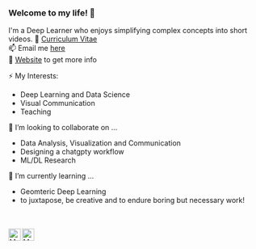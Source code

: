 ### Welcome to my life! 👋
I'm a Deep Learner who enjoys simplifying complex concepts into short videos.
📝 [Curriculum Vitae](https://kartikchincholikar.github.io/img/RESUME_Kartik_Chincholikar.pdf)<br>
📫 Email me [here](mailto:kartik.niszoig@gmail.com)<br>
📝 [Website](https://kartikchincholikar.github.io) to get more info<br>

⚡ My Interests:
- Deep Learning and Data Science
- Visual Communication
- Teaching

👯 I’m looking to collaborate on ...
- Data Analysis, Visualization and Communication
- Designing a chatgpty workflow
- ML/DL Research

🌱 I’m currently learning ...
- Geomteric Deep Learning
- to juxtapose, be creative and to endure boring but necessary work!

<br>
<br>
<a href="https://twitter.com/KartikC14/">
  <img align="left" alt="My X" width="24px" src="https://cdn.jsdelivr.net/npm/simple-icons@v3/icons/twitter.svg" />
</a>
<a href="https://www.youtube.com/channel/UCq5hj2YogHzxCqqyjou2i8A/">
  <img align="left" alt="My Youtube" width="24px" src="https://cdn.jsdelivr.net/npm/simple-icons@v3/icons/youtube.svg" />
</a>






